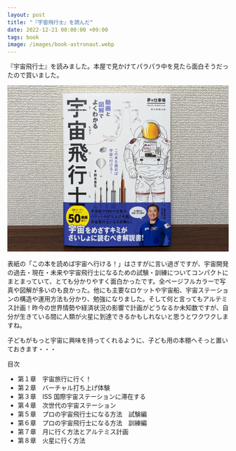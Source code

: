 ```yaml
---
layout: post
title: "『宇宙飛行士』を読んだ"
date: 2022-12-21 00:00:00 +09:00
tags: book
image: /images/book-astronaut.webp
---
```


『宇宙飛行士』を読みました。本屋で見かけてパラパラ中を見たら面白そうだったので買いました。

![表紙](/images/book-astronaut.webp)

表紙の「この本を読めば宇宙へ行ける！」はさすがに言い過ぎですが、宇宙開発の過去・現在・未来や宇宙飛行士になるための試験・訓練についてコンパクトにまとまっていて、とても分かりやすく面白かったです。全ページフルカラーで写真や図解が多いのも良かった。他にも主要なロケットや宇宙船、宇宙ステーションの構造や運用方法も分かり、勉強になりました。そして何と言ってもアルテミス計画！昨今の世界情勢や経済状況の影響で計画がどうなるか未知数ですが、自分が生きている間に人類が火星に到達できるかもしれないと思うとワクワクしますね。

子どもがもっと宇宙に興味を持ってくれるように、子ども用の本棚へそっと置いておきます・・・

目次

- 第１章　宇宙旅行に行く！
- 第２章　バーチャル打ち上げ体験
- 第３章　ISS 国際宇宙ステーションに滞在する
- 第４章　次世代の宇宙ステーション
- 第５章　プロの宇宙飛行士になる方法　試験編
- 第６章　プロの宇宙飛行士になる方法　訓練編
- 第７章　月に行く方法とアルテミス計画
- 第８章　火星に行く方法